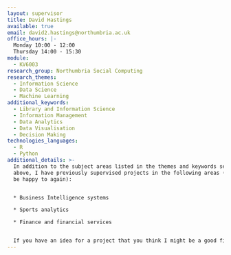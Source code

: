 ```yaml
---
layout: supervisor
title: David Hastings
available: true
email: david2.hastings@northumbria.ac.uk
office_hours: |-
  Monday 10:00 - 12:00
  Thursday 14:00 - 15:30
module:
  - KV6003
research_group: Northumbria Social Computing
research_themes:
  - Information Science
  - Data Science
  - Machine Learning
additional_keywords:
  - Library and Information Science
  - Information Management
  - Data Analytics
  - Data Visualisation
  - Decision Making
technologies_languages:
  - R
  - Python
additional_details: >-
  In addition to the subject areas listed in the themes and keywords sections
  above, I have previously supervised projects in the following areas (and would
  be happy to again):


  * Business Intelligence systems

  * Sports analytics

  * Finance and financial services


  If you have an idea for a project that you think I might be a good fit for, then please get in touch at david2.hastings@northumbria.ac.uk so we can have a quick discussion about it. Thanks!
---
```

